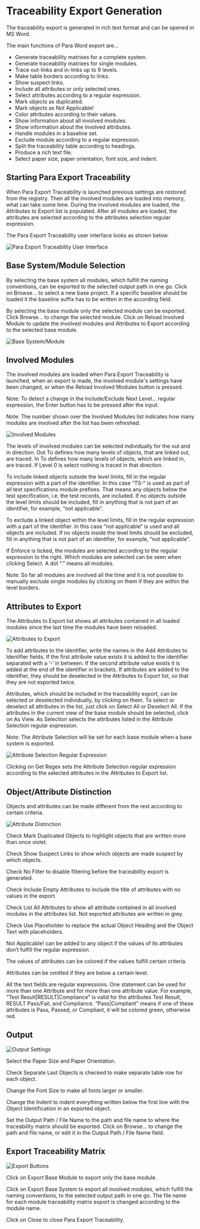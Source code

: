 # Traceability Export Generation

The traceability export is generated in rich text format and can be opened in MS Word.

The main functions of Para Word export are…

* Generate traceability matrixes for a complete system.
* Generate traceability matrixes for single modules.
* Trace out-links and in-links up to 9 levels.
* Make table borders according to links.
* Show suspect links.
* Include all attributes or only selected ones.
* Select attributes according to a regular expression.
* Mark objects as duplicated.
* Mark objects as Not Applicable!
* Color attributes according to their values.
* Show information about all involved modules.
* Show information about the involved attributes.
* Handle modules in a baseline set.
* Exclude module according to a regular expression.
* Split the traceability table according to headings.
* Produce a rich text file.
* Select paper size, paper orientation, font size, and indent.

## Starting Para Export Traceability

When Para Export Traceability is launched previous settings are restored from the registry. Then all the involved modules are loaded into memory, what can take some time. During the involved modules are loaded, the Attributes to Export list is populated. After all modules are loaded, the attributes are selected according to the attributes selection regular expression.

The Para Export Traceability user interface looks as shown below.

![Para Export Traceability User Interface](.gitbook/assets/11.png)

## Base System/Module Selection

By selecting the base system all modules, which fulfill the naming conventions, can be exported to the selected output path in one go. Click on Browse… to select a new base project. If a specific baseline should be loaded it the baseline suffix has to be written in the according field.

By selecting the base module only the selected module can be exported. Click Browse… to change the selected module. Click on Reload Involved Module to update the involved modules and Attributes to Export according to the selected base module.

![Base System/Module](.gitbook/assets/12.png)

## Involved Modules

The involved modules are loaded when Para Export Traceability is launched, when an export is made, the involved module's settings have been changed, or when the Reload Involved Modules button is pressed.

Note: To detect a change in the Include/Exclude Next Level… regular expression, the Enter button has to be pressed after the input.

Note: The number shown over the Involved Modules list indicates how many modules are involved after the list has been refreshed.

![Involved Modules](.gitbook/assets/13.png)

The levels of involved modules can be selected individually for the out and in direction. Out To defines how many levels of objects, that are linked out, are traced. In To defines how many levels of objects, which are linked in, are traced. If Level 0 is select nothing is traced in that direction.

To include linked objects outside the level limits, fill in the regular expression with a part of the identifier. In this case “TS-“ is used as part of all test specifications module prefixes. That means any objects below the test specification, i.e. the test records, are included. If no objects outside the level limits should be included, fill in anything that is not part of an identifier, for example, “not applicable”.

To exclude a linked object within the level limits, fill in the regular expression with a part of the identifier. In this case “not applicable“ is used and all objects are included. If no objects inside the level limits should be excluded, fill in anything that is not part of an identifier, for example, “not applicable”.

If Enforce is ticked, the modules are selected according to the regular expression to the right. Which modules are selected can be seen when clicking Select. A dot “.” means all modules.

Note: So far all modules are involved all the time and it is not possible to manually exclude single modules by clicking on them if they are within the level borders.

## Attributes to Export

The Attributes to Export list shows all attributes contained in all loaded modules since the last time the modules have been reloaded.

![Attributes to Export](.gitbook/assets/14.png)

To add attributes to the identifier, write the names in the Add Attributes to Identifier fields. If the first attribute value exists it is added to the identifier separated with a ‘-‘ in between. If the second attribute value exists it is added at the end of the identifier in brackets. If attributes are added to the identifier, they should be deselected in the Attributes to Export list, so that they are not exported twice.

Attributes, which should be included in the traceability export, can be selected or deselected individually, by clicking on them. To select or deselect all attributes in the list, just click on Select All or Deselect All. If the attributes in the current view of the base module should be selected, click on As View. As Selection selects the attributes listed in the Attribute Selection regular expression.

Note: The Attribute Selection will be set for each base module when a base system is exported.

![Attribute Selection Regular Expression](.gitbook/assets/15.png)

Clicking on Get Regex sets the Attribute Selection regular expression according to the selected attributes in the Attributes to Export list.

## Object/Attribute Distinction

Objects and attributes can be made different from the rest according to certain criteria.

![Attribute Distinction](.gitbook/assets/16.png)

Check Mark Duplicated Objects to highlight objects that are written more than once violet.

Check Show Suspect Links to show which objects are made suspect by which objects.

Check No Filter to disable filtering before the traceability export is generated.

Check Include Empty Attributes to include the title of attributes with no values in the export.

Check List All Attributes to show all attribute contained in all involved modules in the attributes list. Not exported attributes are written in grey.

Check Use Placeholder to replace the actual Object Heading and the Object Text with placeholders.

Not Applicable! can be added to any object if the values of its attributes don’t fulfill the regular expression.

The values of attributes can be colored if the values fulfill certain criteria.

Attributes can be omitted if they are below a certain level.

All the text fields are regular expressions. One statement can be used for more than one Attribute and for more than one attribute value. For example, “Test Result|RESULT|Compliance” is valid for the attributes Test Result, RESULT Pass/Fail, and Compliance. “Pass|Compliant” means if one of these attributes is Pass, Passed, or Compliant, it will be colored green, otherwise red.

## Output

![Output Settings](.gitbook/assets/17.png)

Select the Paper Size and Paper Orientation.

Check Separate Last Objects is checked to make separate table row for each object.

Change the Font Size to make all fonts larger or smaller.

Change the Indent to indent everything written below the first line with the Object Identification in an exported object.

Set the Output Path / File Name to the path and file name to where the traceability matrix should be exported. Click on Browse… to change the path and file name, or edit it in the Output Path / File Name field.

## Export Traceability Matrix

![Export Buttons](.gitbook/assets/18.png)

Click on Export Base Module to export only the base module.

Click on Export Base System to export all involved modules, which fulfill the naming conventions, to the selected output path in one go. The file name for each module traceability matrix export is changed according to the module name.

Click on Close to close Para Export Traceability.
